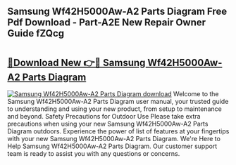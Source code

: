 ## Samsung Wf42H5000Aw-A2 Parts Diagram Free Pdf Download - Part-A2E New Repair Owner Guide fZQcg

# <h2><a href="http://dfubka.blite.top/?on=Samsung+Wf42H5000Aw-A2+Parts+Diagram">🔗Download New 👉🔴 Samsung Wf42H5000Aw-A2 Parts Diagram</a></h2>

[![Samsung Wf42H5000Aw-A2 Parts Diagram download](https://i.imgur.com/lujVjoI.png)](http://dfubka.blite.top/?on=Samsung+Wf42H5000Aw-A2+Parts+Diagram)
Welcome to the Samsung Wf42H5000Aw-A2 Parts Diagram user manual, your trusted guide to understanding and using your new product, from setup to maintenance and beyond. Safety Precautions for Outdoor Use Please take extra precautions when using your new Samsung Wf42H5000Aw-A2 Parts Diagram outdoors. Experience the power of list of features at your fingertips with your new Samsung Wf42H5000Aw-A2 Parts Diagram. We're Here to Help Samsung Wf42H5000Aw-A2 Parts Diagram. Our customer support team is ready to assist you with any questions or concerns.
